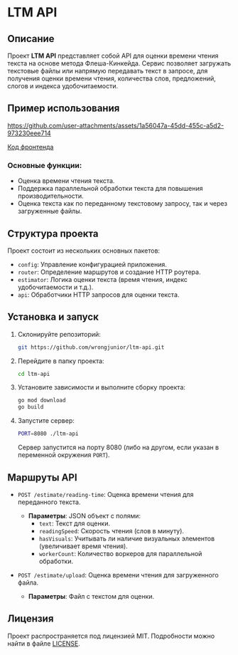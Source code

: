 
# LTM API

## Описание
Проект **LTM API** представляет собой API для оценки времени чтения текста на основе метода Флеша-Кинкейда. Сервис позволяет загружать текстовые файлы или напрямую передавать текст в запросе, для получения оценки времени чтения, количества слов, предложений, слогов и индекса удобочитаемости.

## Пример использования


https://github.com/user-attachments/assets/1a56047a-45dd-455c-a5d2-973230eee714


[Код фронтенда](https://github.com/wrongjunior/ltm-front)
### Основные функции:
- Оценка времени чтения текста.
- Поддержка параллельной обработки текста для повышения производительности.
- Оценка текста как по переданному текстовому запросу, так и через загруженные файлы.

## Структура проекта
Проект состоит из нескольких основных пакетов:
- `config`: Управление конфигурацией приложения.
- `router`: Определение маршрутов и создание HTTP роутера.
- `estimator`: Логика оценки текста (время чтения, индекс удобочитаемости и т.д.).
- `api`: Обработчики HTTP запросов для оценки текста.

## Установка и запуск

1. Склонируйте репозиторий:

   ```bash
   git https://github.com/wrongjunior/ltm-api.git
   ```

2. Перейдите в папку проекта:

   ```bash
   cd ltm-api
   ```

3. Установите зависимости и выполните сборку проекта:

   ```bash
   go mod download
   go build
   ```

4. Запустите сервер:

   ```bash
   PORT=8080 ./ltm-api
   ```

   Сервер запустится на порту 8080 (либо на другом, если указан в переменной окружения `PORT`).

## Маршруты API

- `POST /estimate/reading-time`: Оценка времени чтения для переданного текста.
    - **Параметры**: JSON объект с полями:
        - `text`: Текст для оценки.
        - `readingSpeed`: Скорость чтения (слов в минуту).
        - `hasVisuals`: Учитывать ли наличие визуальных элементов (увеличивает время чтения).
        - `workerCount`: Количество воркеров для параллельной обработки.

- `POST /estimate/upload`: Оценка времени чтения для загруженного файла.
    - **Параметры**: Файл с текстом для оценки.

## Лицензия
Проект распространяется под лицензией MIT. Подробности можно найти в файле [LICENSE](./LICENSE).

